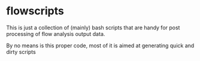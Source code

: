 # flowscripts

This is just a collection of (mainly) bash scripts that are handy for post processing of flow analysis output data. 

By no means is this proper code, most of it is aimed at generating quick and dirty scripts
